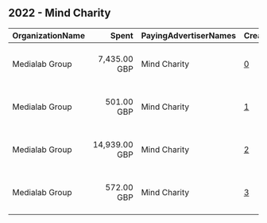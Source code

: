 ## 2022 - Mind Charity 
|OrganizationName|Spent|PayingAdvertiserNames|CreativeUrls|Impressions|Genders|AgeBrackets|CountryCodes|BillingAddresses|CandidateBallotInformation|
|:---|---:|:---|:---|---:|:---|:---|:---|:---|:---|
|Medialab Group|7,435.00 GBP|Mind Charity|[0](https://www.snap.com/political-ads/asset/b6881bb65cc16710e22329ec9597e35228a728abbe89f7efd29c3115cc5de8f2?mediaType=mp4)|2,103,938||20-40|united kingdom|"3-4a Little Portland Street,London,W1W 7JB,GB"||
|Medialab Group|501.00 GBP|Mind Charity|[1](https://www.snap.com/political-ads/asset/f2fe723ed4bb786e37b6f105562c2c094f72e6c00b95eb339afe56bc806cb0ae?mediaType=mp4)|239,045||18+|united kingdom|"3-4a Little Portland Street,London,W1W 7JB,GB"||
|Medialab Group|14,939.00 GBP|Mind Charity|[2](https://www.snap.com/political-ads/asset/a007b12ea656abee64a7b3d6d8e48320425a53c5c810ae255ab66500244fb9aa?mediaType=mp4)|4,311,001||20-40|united kingdom|"3-4a Little Portland Street,London,W1W 7JB,GB"||
|Medialab Group|572.00 GBP|Mind Charity|[3](https://www.snap.com/political-ads/asset/714fe0b7c885b1670b3fc6f51d10371ed335c52fe2b72059fc65900cc7523872?mediaType=mp4)|234,978||18+|united kingdom|"3-4a Little Portland Street,London,W1W 7JB,GB"||
